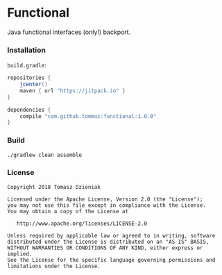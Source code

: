 # Functional

Java functional interfaces (only!) backport.

### Installation

`build.gradle`:

```gradle
repositories {
    jcenter()
    maven { url "https://jitpack.io" }
}

dependencies {
    compile "com.github.tommus:functional:1.0.0"
}
```

### Build

```sh
./gradlew clean assemble
```

### License

    Copyright 2018 Tomasz Dzieniak

    Licensed under the Apache License, Version 2.0 (the "License");
    you may not use this file except in compliance with the License.
    You may obtain a copy of the License at

       http://www.apache.org/licenses/LICENSE-2.0

    Unless required by applicable law or agreed to in writing, software
    distributed under the License is distributed on an "AS IS" BASIS,
    WITHOUT WARRANTIES OR CONDITIONS OF ANY KIND, either express or implied.
    See the License for the specific language governing permissions and
    limitations under the License.

